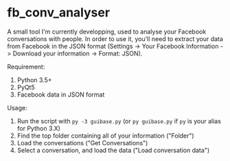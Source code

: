 # fb_conv_analyser

A small tool I'm currently developping, used to analyse your Facebook conversations with people. In order to use it, you'll need to extract your data from Facebook in the JSON format (Settings -> Your Facebook Information -> Download your information -> Format: JSON).

Requirement:
1. Python 3.5+
1. PyQt5
1. Facebook data in JSON format

Usage:
1. Run the script with `py -3 guibase.py` (or `py guibase.py` if `py` is your alias for Python 3.X)
1. Find the top folder containing all of your information ("Folder")
1. Load the conversations ("Get Conversations")
1. Select a conversation, and load the data ("Load conversation data")

